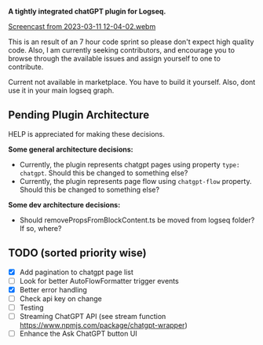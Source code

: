 **A tightly integrated chatGPT plugin for Logseq.**

[Screencast from 2023-03-11 12-04-02.webm](https://user-images.githubusercontent.com/49021233/224469295-1e9ecbce-d71d-4b3e-ac9d-4e1d7392f469.webm)

This is an result of an 7 hour code sprint so please don't expect high quality code. Also, I am currently seeking contributors, and encourage you to browse through the available issues and assign yourself to one to contribute.

Current not available in marketplace. You have to build it yourself. Also, dont use it in your main logseq graph.

## Pending Plugin Architecture
HELP is appreciated for making these decisions.

**Some general architecture decisions:**
- Currently, the plugin represents chatgpt pages using property `type: chatgpt`. Should this be changed to something else?
- Currently, the plugin represents page flow using `chatgpt-flow` property. Should this be changed to something else?

**Some dev architecture decisions:**
- Should removePropsFromBlockContent.ts be moved from logseq folder? If so, where?

## TODO (sorted priority wise)
- [x] Add pagination to chatgpt page list
- [ ] Look for better AutoFlowFormatter trigger events
- [x] Better error handling
- [ ] Check api key on change
- [ ] Testing
- [ ] Streaming ChatGPT API (see stream function https://www.npmjs.com/package/chatgpt-wrapper)
- [ ] Enhance the Ask ChatGPT button UI
